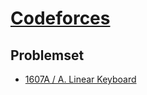 # [Codeforces](https://codeforces.com) 
## Problemset 
- [1607A / A. Linear Keyboard](https://codeforces.com/problemset/problem/1607/A) 